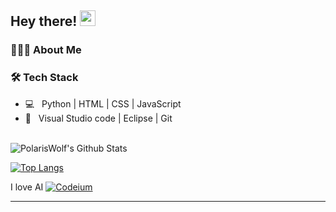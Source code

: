 <h2> Hey there! <img src="https://github.com/souvikguria98/souvikguria98/blob/master/Hi.gif" width="25"></h2>

<h3> 👨🏻‍💻 About Me </h3>


<h3>🛠 Tech Stack</h3>

- 💻 &nbsp; Python | HTML | CSS | JavaScript 
- 🔧 &nbsp; Visual Studio code | Eclipse | Git


<br>

<!-- ![souvik's Github Stats](https://github-readme-stats.vercel.app/api?username=devSouvik&show_icons=true&title_color=fff&icon_color=79ff97&text_color=9f9f9f&bg_color=151515) -->
<img align="center" src="https://github-readme-stats.vercel.app/api?username=PolarisWolf&include_all_commits=true&count_private=true&show_icons=true&line_height=20&title_color=7A7ADB&icon_color=2234AE&text_color=D3D3D3&bg_color=0,000000,130F40" alt="PolarisWolf's Github Stats">

</br>


[![Top Langs](https://github-readme-stats.vercel.app/api/top-langs/?username=PolarisWolf&layout=compact&text_color=daf7dc&bg_color=151515)](https://github.com/PolarisWolf/github-readme-stats)

I love AI
[![Codeium](https://codeium.com/badges/main)](https://codeium.com)

----
